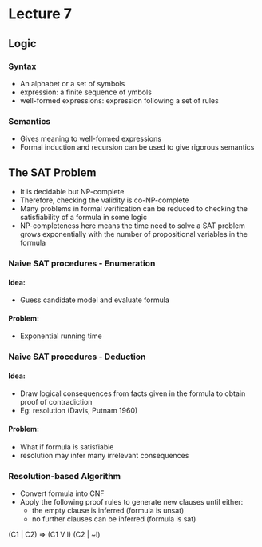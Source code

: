 #  Lecture 7

## Logic

### Syntax
- An alphabet or a set of symbols
- expression: a finite sequence of ymbols
- well-formed expressions: expression following a set of rules

### Semantics
- Gives meaning to well-formed expressions
- Formal induction and recursion can be used to give rigorous semantics

## The SAT Problem
- It is decidable but NP-complete
- Therefore, checking the validity is co-NP-complete
- Many problems in formal verification can be reduced to checking the satisfiability of a formula in some logic
- NP-completeness here means the time need to solve a SAT problem grows exponentially with the number of propositional variables in the formula

### Naive SAT procedures - Enumeration

#### Idea: 
- Guess candidate model and evaluate formula

#### Problem:
- Exponential running time


### Naive SAT procedures - Deduction

#### Idea:
- Draw logical consequences from facts given in the
formula to obtain proof of contradiction
- Eg: resolution (Davis, Putnam 1960)

#### Problem:
- What if formula is satisfiable
- resolution may infer many irrelevant consequences

### Resolution-based Algorithm
- Convert formula into CNF
- Apply the following proof rules to generate new clauses until either:
    - the empty clause is inferred (formula is unsat)
    - no further clauses can be inferred (formula is sat)

(C1 | C2) => (C1 V l) (C2 | ~l)



